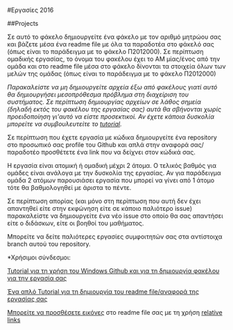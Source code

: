 #Eργασίες 2016

##Projects

Σε αυτό το φάκελο δημιουργείτε ένα φάκελο με τον αριθμό μητρώου σας και βάζετε μέσα ένα readme file με όλα τα παραδοτέα στο φάκελό σας (όπως είναι το παράδειγμα με το φάκελο Π2012000). Σε περίπτωση ομαδικής εργασίας, το όνομα του φακέλου έχει το ΑΜ μίας/ένος από την ομάδα και στο readme file μέσα στο φάκελο δίνονται τα στοιχεία όλων των μελών της ομάδας (όπως είναι το παράδειγμα με το φάκελο Π2012000)

_Παρακαλείστε να μη δημιουργείτε αρχεία έξω από φακέλους γιατί αυτό θα δημιουργήσει μεσοπρόθεσμα πρόβλημα στη διαχείριση του συστήματος. Σε περίπτωση δημιουργίας αρχείων σε λάθος σημεία (δηλαδή εκτός του φακέλου της εργασίας σας) αυτά θα σβήνονται χωρίς προειδοποίηση γι'αυτό να είστε προσεκτικοί. Αν έχετε κάποια δυσκολία μπορείτε να συμβουλευτείτε το [tutorial](../tutorial/README.md)._

Σε περίπτωση που έχετε εργασία με κώδικα δημιουργείτε ένα repository στο προσωπικό σας profile του Github και απλά στην αναφορά σας/παραδοτέο προσθέτετε ένα link που να δείχνει στον κώδικά σας.

Η εργασία είναι ατομική ή ομαδική μέχρι 2 άτομα. Ο τελικός βαθμός για ομάδες είναι ανάλογα με την δυσκολία της εργασίας. Αν για παράδειγμα ομάδα 2 ατόμων παρουσιάσει εργασία που μπορεί να γίνει από 1 άτομο τότε θα βαθμολογηθεί με άριστα το πέντε.

Σε περίπτωση απορίας (και μόνο στη περίπτωση που αυτή δεν έχει απαντηθεί είτε στην εκφώνηση είτε σε κάποιο παλιότερο issue) παρακαλείστε να δημιουργείτε ένα νέο issue στο οποίο θα σας απαντήσει είτε ο διδάσκων, είτε οι βοηθοί του μαθήματος.

Μπορείτε να δείτε παλιότερες εργασίες συμφοιτητών σας στα αντίστοιχα branch αυτού του repository.

*Χρήσιμοι σύνδεσμοι:

[Tutorial για τη χρήση του Windows Github και για τη δημιουργία φακέλου για την εργασία σας](../tutorial/README.md)

[Ένα απλό Tutorial για τη δημιουργία του readme file/αναφορά της εργασίας σας](https://guides.github.com/features/mastering-markdown/)

[Μπορείτε να προσθέσετε εικόνες](http://stackoverflow.com/a/11916467/1633251) στο readme file σας με τη χρήση [relative links](https://help.github.com/articles/relative-links-in-readmes/)
